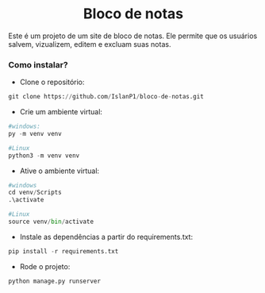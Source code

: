 <h1 align="center">Bloco de notas</h1>

Este é um projeto de um site de bloco de notas. Ele permite que os usuários salvem, vizualizem, editem e excluam suas notas.

<h3>Como instalar?</h3>

- Clone o repositório: 
```python 
git clone https://github.com/IslanP1/bloco-de-notas.git
```
- Crie um ambiente virtual:
```python
#windows:
py -m venv venv

#Linux
python3 -m venv venv
```
- Ative o ambiente virtual:
```python
#windows
cd venv/Scripts
.\activate

#Linux
source venv/bin/activate
```
- Instale as dependências a partir do requirements.txt:
```python
pip install -r requirements.txt
```
- Rode o projeto:
```python
python manage.py runserver
```
